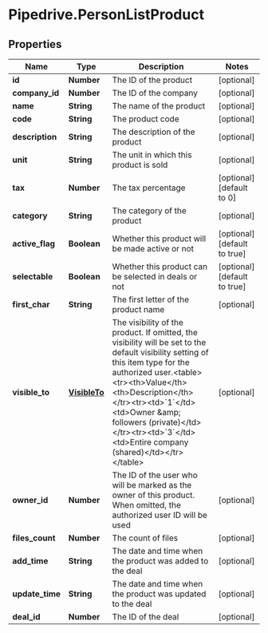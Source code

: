 # Pipedrive.PersonListProduct

## Properties

Name | Type | Description | Notes
------------ | ------------- | ------------- | -------------
**id** | **Number** | The ID of the product | [optional] 
**company_id** | **Number** | The ID of the company | [optional] 
**name** | **String** | The name of the product | [optional] 
**code** | **String** | The product code | [optional] 
**description** | **String** | The description of the product | [optional] 
**unit** | **String** | The unit in which this product is sold | [optional] 
**tax** | **Number** | The tax percentage | [optional] [default to 0]
**category** | **String** | The category of the product | [optional] 
**active_flag** | **Boolean** | Whether this product will be made active or not | [optional] [default to true]
**selectable** | **Boolean** | Whether this product can be selected in deals or not | [optional] [default to true]
**first_char** | **String** | The first letter of the product name | [optional] 
**visible_to** | [**VisibleTo**](VisibleTo.md) | The visibility of the product. If omitted, the visibility will be set to the default visibility setting of this item type for the authorized user.&lt;table&gt;&lt;tr&gt;&lt;th&gt;Value&lt;/th&gt;&lt;th&gt;Description&lt;/th&gt;&lt;/tr&gt;&lt;tr&gt;&lt;td&gt;&#x60;1&#x60;&lt;/td&gt;&lt;td&gt;Owner &amp;amp; followers (private)&lt;/td&gt;&lt;/tr&gt;&lt;tr&gt;&lt;td&gt;&#x60;3&#x60;&lt;/td&gt;&lt;td&gt;Entire company (shared)&lt;/td&gt;&lt;/tr&gt;&lt;/table&gt; | [optional] 
**owner_id** | **Number** | The ID of the user who will be marked as the owner of this product. When omitted, the authorized user ID will be used | [optional] 
**files_count** | **Number** | The count of files | [optional] 
**add_time** | **String** | The date and time when the product was added to the deal | [optional] 
**update_time** | **String** | The date and time when the product was updated to the deal | [optional] 
**deal_id** | **Number** | The ID of the deal | [optional] 


